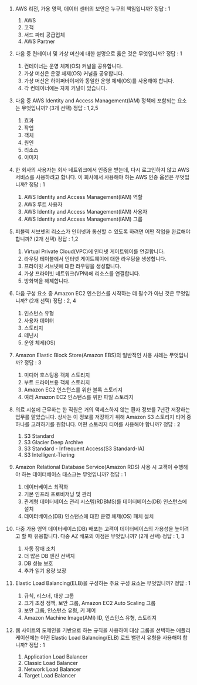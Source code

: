 1. AWS 리전, 가용 영역, 데이터 센터의 보안은 누구의 책임입니까? 정답 : 1
    1. AWS
    2. 고객
    3. 서드 파티 공급업체
    4. AWS Partner

2. 다음 중 컨테이너 및 가상 머신에 대한 설명으로 옳은 것은 무엇입니까?  정답 : 1

    1. 컨테이너는 운영 체제(OS) 커널을 공유합니다.
    2. 가상 머신은 운영 체제(OS) 커널을 공유합니다.
    3. 가상 머신은 하이퍼바이저와 동일한 운영 체제(OS)를 사용해야 합니다.
    4. 각 컨테이너에는 자체 커널이 있습니다. 

3. 다음 중 AWS Identity and Access Management(IAM) 정책에 포함되는 요소는 무엇입니까? (3개 선택) 정답 : 1,2,5

    1. 효과 
    2. 작업
    3. 객체
    4. 원인
    5. 리소스
    6. 이미지    

4. 한 회사의 사용자는 회사 네트워크에서 인증을 받는데, 다시 로그인하지 않고 AWS 서비스를 사용하려고 합니다. 이 회사에서 사용해야 하는 AWS 인증 옵션은 무엇입니까? 정답 : 1 

    1. AWS Identity and Access Management(IAM) 역할 
    2. AWS 루트 사용자 
    3. AWS Identity and Access Management(IAM) 사용자
    4. AWS Identity and Access Management(IAM) 그룹    

5. 퍼블릭 서브넷의 리소스가 인터넷과 통신할 수 있도록 하려면 어떤 작업을 완료해야 합니까? (2개 선택) 정답 : 1,2

    1. Virtual Private Cloud(VPC)에 인터넷 게이트웨이를 연결합니다.
    2. 라우팅 테이블에서 인터넷 게이트웨이에 대한 라우팅을 생성합니다. 
    3. 프라이빗 서브넷에 대한 라우팅을 생성합니다.
    4. 가상 프라이빗 네트워크(VPN)에 리소스를 연결합니다.
    5. 방화벽을 해제합니다.

6. 다음 구성 요소 중 Amazon EC2 인스턴스를 시작하는 데 필수가 아닌 것은 무엇입니까? (2개 선택) 정답 : 2, 4



    1. 인스턴스 유형
    2. 사용자 데이터
    3. 스토리지
    4. 테넌시
    5. 운영 체제(OS)    

7. Amazon Elastic Block Store(Amazon EBS)의 일반적인 사용 사례는 무엇입니까? 정답 : 3

    1. 미디어 호스팅용 객체 스토리지 
    2. 부트 드라이브용 객체 스토리지 
    3. Amazon EC2 인스턴스를 위한 블록 스토리지
    4. 여러 Amazon EC2 인스턴스를 위한 파일 스토리지    


8. 의료 시설에 근무하는 한 직원은 거의 액세스하지 않는 환자 정보를 7년간 저장하는 업무를 맡았습니다. 상사는 이 정보를 저장하기 위해 Amazon S3 스토리지 티어 중 하나를 고려하기를 원합니다. 어떤 스토리지 티어를 사용해야 합니까?  정답 : 2

    1. S3 Standard
    2. S3 Glacier Deep Archive 
    3. S3 Standard - Infrequent Access(S3 Standard-IA)
    4. S3 Intelligent-Tiering    

9. Amazon Relational Database Service(Amazon RDS) 사용 시 고객이 수행해야 하는 데이터베이스 태스크는 무엇입니까?  정답 : 1

    1. 데이터베이스 최적화 
    2. 기본 인프라 프로비저닝 및 관리 
    3. 관계형 데이터베이스 관리 시스템(RDBMS)를 데이터베이스(DB) 인스턴스에 설치
    4. 데이터베이스(DB) 인스턴스에 대한 운영 체제(OS) 패치 설치    



10. 다중 가용 영역 데이터베이스(DB) 배포는 고객이 데이터베이스의 가용성을 높이려고 할 때 유용합니다. 다중 AZ 배포의 이점은 무엇입니까? (2개 선택) 정답 : 1, 3

    1. 자동 장애 조치
    2. 더 많은 DB 엔진 선택지
    3. DB 성능 보호
    4. 추가 읽기 용량 보장

        
11. Elastic Load Balancing(ELB)을 구성하는 주요 구성 요소는 무엇입니까? 정답 : 1

    1. 규칙, 리스너, 대상 그룹
    2. 크기 조정 정책, 보안 그룹, Amazon EC2 Auto Scaling 그룹 
    3. 보안 그룹, 인스턴스 유형, 키 페어
    4. Amazon Machine Image(AMI) ID, 인스턴스 유형, 스토리지        


12. 웹 사이트의 도메인을 기반으로 하는 규칙을 사용하여 대상 그룹을 선택하는 애플리케이션에는 어떤 Elastic Load Balancing(ELB) 로드 밸런서 유형을 사용해야 합니까? 정답 : 1

    1. Application Load Balancer 
    2. Classic Load Balancer 
    3. Network Load Balancer
    4. Target Load Balancer